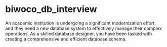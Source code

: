 # biwoco_db_interview
An academic institution is undergoing a significant modernization effort, and they need a new database system to effectively manage their complex operations. As a skilled database designer, you have been tasked with creating a comprehensive and efficient database schema.
